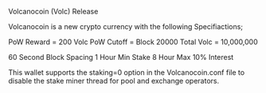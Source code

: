 Volcanocoin (Volc) Release

Volcanocoin is a new crypto currency with the following Specifiactions;


PoW Reward = 200 Volc
PoW Cutoff = Block 20000
Total Volc = 10,000,000

60 Second Block Spacing
1 Hour Min Stake
8 Hour Max
10% Interest


This wallet supports the staking=0 option in the Volcanocoin.conf file to disable the stake miner thread for pool and exchange operators.

